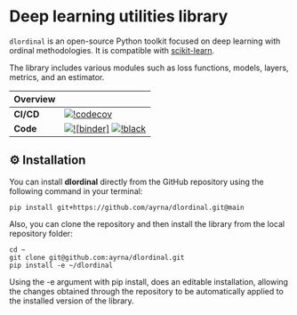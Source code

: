 # Deep learning utilities library

`dlordinal` is an open-source Python toolkit focused on deep learning with ordinal methodologies. It is compatible with
[scikit-learn](https://scikit-learn.org).

The library includes various modules such as loss functions, models, layers, metrics, and an estimator.

| Overview  |                                                                                                                                          |
|-----------|------------------------------------------------------------------------------------------------------------------------------------------|
| **CI/CD** | [![!codecov](https://img.shields.io/codecov/c/github/ayrna/dlordinal?label=codecov&logo=codecov)](https://codecov.io/gh/ayrna/dlordinal) |
| **Code**  | [![![binder]](https://mybinder.org/badge_logo.svg)](https://mybinder.org/v2/gh/ayrna/dlordinal/main?filepath=tutorials) [![!black](https://img.shields.io/badge/code%20style-black-000000.svg)](https://github.com/psf/black)                     |

## ⚙️ Installation

You can install **dlordinal** directly from the GitHub repository using the following command in your terminal:

    pip install git+https://github.com/ayrna/dlordinal.git@main

Also, you can clone the repository and then install the library from the local repository folder:

    cd ~
    git clone git@github.com:ayrna/dlordinal.git
    pip install -e ~/dlordinal

Using the -e argument with pip install, does an editable installation, allowing the changes obtained through the repository to be automatically applied to the installed version of the library.
